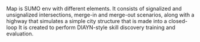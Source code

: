 Map is SUMO env with different elements. It consists of signalized and unsignalized intersections, merge-in and merge-out scenarios, along with a highway that simulates a simple city structure that is made into a closed-loop
It is created to perform DIAYN-style skill discovery training and evaluation.
